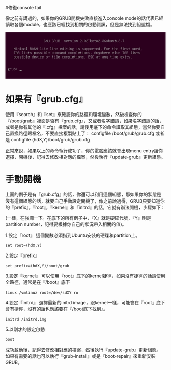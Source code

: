 #修復console fail

像之前有講過的，如果你的GRUB開機失敗直接進入concole mode的話代表已經讀取各個module，也應該已經找到相關的啟動資訊，但是無法找到組態檔。

![](Imgs/Fix/Fix003.PNG)

# 如果有『grub.cfg』
使用『search』和『set』來確認你的路徑和環境變數，然後檢查你的『/boot/grub』裡面是否有『grub.cfg』，又或者名字錯誤，如果名字錯誤的話，或者是你有其他的『.cfg』檔案的話，請使用底下的命令讀取其組態，當然你要自己置換路徑跟檔名，不要直接複製貼上了：
configfile /boot/grub/grub.cfg 或者是 configfile (hdX,Y)/boot/grub/grub.cfg

正常來說，如果以上的命令執行成功了，你的電腦應該就會出現menu entry讓你選擇，開機後，記得去修改相對應的檔案，然後執行『update-grub』更新組態。

# 手動開機
上面的例子是有『grub.cfg』的話，你還可以利用這個組態，那如果你的狀態是沒有這個組態的話，就要自己手動設定開機了，像之前說過得，GRUB只要知道你的『prefix』，『root』，『kernel』和『initrd』的話，它就有辦法開機，步驟如下：

(一樣，在強調一下。在底下的所有例子中，『X』就是硬碟代號，『Y』則是partition number，記得要根據你自己的狀況帶入相關的值)。

1.設定『root』
這個變數必須指到Ubuntu安裝的硬碟和partition上。
```
set root=(hdX,Y)
```
2.設定『prefix』
```
set prefix=(hdX,Y)/boot/grub
```
3.設定『kernel』
可以使用『root』底下的kernel捷徑，如果沒有捷徑的話請使用全路徑，通常是在『/boot』底下
```
linux /vmlinuz root=/dev/sdXY ro
```
4.設定『initrd』
選擇最新的initrd image，跟kernel一樣，可能會在『root』底下會有捷徑，沒有的話也應該要在『/boot底下找到』。
```
initrd /initrd.img
```
5.以剛才的設定啟動
```
boot
```

成功啟動後，記得去修改相對應的檔案，然後執行『update-grub』更新組態。
如果有需要的話也可以執行『grub-install』或是『boot-repair』來重新安裝GRUB。



